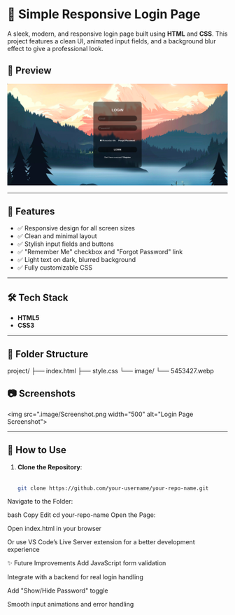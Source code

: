 # 🔐 Simple Responsive Login Page

A sleek, modern, and responsive login page built using **HTML** and **CSS**. This project features a clean UI, animated input fields, and a background blur effect to give a professional look.

## 📸 Preview

![Login Page Screenshot](./image/Screenshot.png)


---

## 🚀 Features

- ✅ Responsive design for all screen sizes
- ✅ Clean and minimal layout
- ✅ Stylish input fields and buttons
- ✅ "Remember Me" checkbox and "Forgot Password" link
- ✅ Light text on dark, blurred background
- ✅ Fully customizable CSS

---

## 🛠️ Tech Stack

- **HTML5**
- **CSS3**

---

## 📁 Folder Structure

project/
├── index.html
├── style.css
└── image/
└── 5453427.webp

## 📷 Screenshots

<img src=".image/Screenshot.png width="500" alt="Login Page Screenshot">

---

## 📌 How to Use

1. **Clone the Repository**:
   ```bash
   
   git clone https://github.com/your-username/your-repo-name.git
   
Navigate to the Folder:

bash
Copy
Edit
cd your-repo-name
Open the Page:

Open index.html in your browser

Or use VS Code’s Live Server extension for a better development experience

✨ Future Improvements
 Add JavaScript form validation

 Integrate with a backend for real login handling

 Add "Show/Hide Password" toggle

 Smooth input animations and error handling

